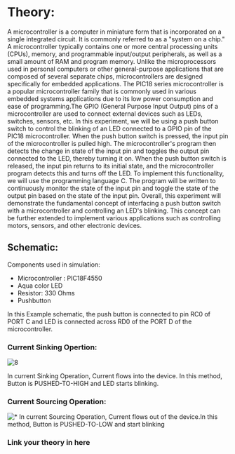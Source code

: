 
# Theory:
A microcontroller is a computer in miniature form that is incorporated on a single integrated circuit. It is commonly referred to as a "system on a chip." A microcontroller typically contains one or more central processing units (CPUs), memory, and programmable input/output peripherals, as well as a small amount of RAM and program memory. Unlike the microprocessors used in personal computers or other general-purpose applications that are composed of several separate chips, microcontrollers are designed specifically for embedded applications.
The PIC18 series microcontroller is a popular microcontroller family that is commonly used in various embedded systems applications due to its low power consumption and ease of programming.The GPIO (General Purpose Input Output) pins of a microcontroller are used to connect external devices such as LEDs, switches, sensors, etc. In this experiment, we will be using a push button switch to control the blinking of an LED connected to a GPIO pin of the PIC18 microcontroller.
When the push button switch is pressed, the input pin of the microcontroller is pulled high. The microcontroller's program then detects the change in state of the input pin and toggles the output pin connected to the LED, thereby turning it on. When the push button switch is released, the input pin returns to its initial state, and the microcontroller program detects this and turns off the LED.
To implement this functionality, we will use the programming language C. The program will be written to continuously monitor the state of the input pin and toggle the state of the output pin based on the state of the input pin.
Overall, this experiment will demonstrate the fundamental concept of interfacing a push button switch with a microcontroller and controlling an LED's blinking. This concept can be further extended to implement various applications such as controlling motors, sensors, and other electronic devices.

## Schematic:
Components used in simulation:
-	Microcontroller : PIC18F4550
-	Aqua color LED
-	Resistor: 330 Ohms
-	Pushbutton

In this Example schematic, the push button is connected to pin RC0 of PORT C and LED is connected across RD0 of the PORT D of the microcontroller.

### Current Sinking Opertion:

![8](images/Diag1.png)

In current Sinking Operation, Current flows into the device. In this method, Button is PUSHED-TO-HIGH and LED starts blinking. 

### Current Sourcing Operation:	

![*](images/Diag2.png)
In current Sourcing Operation, Current flows out of the device.In this method, Button is PUSHED-TO-LOW and start blinking


### Link your theory in here